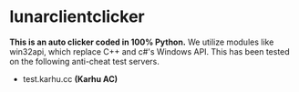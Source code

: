 # lunarclientclicker
**This is an auto clicker coded in 100% Python.**
We utilize modules like win32api, which replace C++ and c#'s Windows API.  This has been tested on the following anti-cheat test servers.
* test.karhu.cc **(Karhu AC)**
